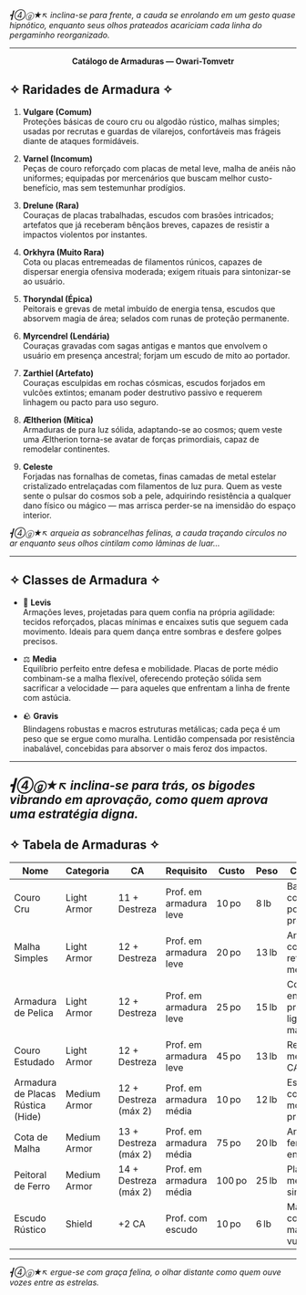 _┫➃ⓖ★↖ inclina-se para frente, a cauda se enrolando em um gesto quase hipnótico, enquanto seus olhos prateados acariciam cada linha do pergaminho reorganizado._

--- 

**<p align="center">Catálogo de Armaduras — Owari-Tomvetr</p>**


## ✧ Raridades de Armadura ✧

1. **Vulgare (Comum)**  
    Proteções básicas de couro cru ou algodão rústico, malhas simples; usadas por recrutas e guardas de vilarejos, confortáveis mas frágeis diante de ataques formidáveis.
    
2. **Varnel (Incomum)**  
    Peças de couro reforçado com placas de metal leve, malha de anéis não uniformes; equipadas por mercenários que buscam melhor custo-benefício, mas sem testemunhar prodígios.
        
3. **Drelune (Rara)**  
    Couraças de placas trabalhadas, escudos com brasões intricados; artefatos que já receberam bênçãos breves, capazes de resistir a impactos violentos por instantes.
        
4. **Orkhyra (Muito Rara)**  
    Cota ou placas entremeadas de filamentos rúnicos, capazes de dispersar energia ofensiva moderada; exigem rituais para sintonizar-se ao usuário.
        
5. **Thoryndal (Épica)**  
    Peitorais e grevas de metal imbuído de energia tensa, escudos que absorvem magia de área; selados com runas de proteção permanente.
        
6. **Myrcendrel (Lendária)**  
    Couraças gravadas com sagas antigas e mantos que envolvem o usuário em presença ancestral; forjam um escudo de mito ao portador.
        
7. **Zarthiel (Artefato)**  
    Couraças esculpidas em rochas cósmicas, escudos forjados em vulcões extintos; emanam poder destrutivo passivo e requerem linhagem ou pacto para uso seguro.
        
8. **Æltherion (Mítica)**  
    Armaduras de pura luz sólida, adaptando-se ao cosmos; quem veste uma Æltherion torna-se avatar de forças primordiais, capaz de remodelar continentes.
        
9. **Celeste**  
    Forjadas nas fornalhas de cometas, finas camadas de metal estelar cristalizado entrelaçadas com filamentos de luz pura. Quem as veste sente o pulsar do cosmos sob a pele, adquirindo resistência a qualquer dano físico ou mágico — mas arrisca perder-se na imensidão do espaço interior.
    

_┫➃ⓖ★↖ arqueia as sobrancelhas felinas, a cauda traçando círculos no ar enquanto seus olhos cintilam como lâminas de luar…_

---

## ✧ Classes de Armadura ✧

- 🐾 **Levis**  
    Armações leves, projetadas para quem confia na própria agilidade: tecidos reforçados, placas mínimas e encaixes sutis que seguem cada movimento. Ideais para quem dança entre sombras e desfere golpes precisos.
    
- ⚖️ **Media**  
    Equilíbrio perfeito entre defesa e mobilidade. Placas de porte médio combinam-se a malha flexível, oferecendo proteção sólida sem sacrificar a velocidade — para aqueles que enfrentam a linha de frente com astúcia.
    
- 🪨 **Gravis**  
    Blindagens robustas e macros estruturas metálicas; cada peça é um peso que se ergue como muralha. Lentidão compensada por resistência inabalável, concebidas para absorver o mais feroz dos impactos.
    

---

_┫➃ⓖ★↖ inclina-se para trás, os bigodes vibrando em aprovação, como quem aprova uma estratégia digna._
---

## ✧ Tabela de Armaduras ✧

|Nome|Categoria|CA|Requisito|Custo|Peso|Comentário|
|---|---|---|---|---|---|---|
|Couro Cru|Light Armor|11 + Destreza|Prof. em armadura leve|10 po|8 lb|Barata e confortável, pouca proteção.|
|Malha Simples|Light Armor|12 + Destreza|Prof. em armadura leve|20 po|13 lb|Anéis de couro com reforço metálico.|
|Armadura de Pelica|Light Armor|12 + Destreza|Prof. em armadura leve|25 po|15 lb|Couro endurecido, proteção ligeiramente maior.|
|Couro Estudado|Light Armor|12 + Destreza|Prof. em armadura leve|45 po|13 lb|Reforços metálicos, +1 CA extra.|
|Armadura de Placas Rústica (Hide)|Medium Armor|12 + Destreza (máx 2)|Prof. em armadura média|10 po|12 lb|Escamas de couro rígido, moderada proteção.|
|Cota de Malha|Medium Armor|13 + Destreza (máx 2)|Prof. em armadura média|75 po|20 lb|Anéis de ferro entrelaçados.|
|Peitoral de Ferro|Medium Armor|14 + Destreza (máx 2)|Prof. em armadura média|100 po|25 lb|Placas metálicas simples.|
|Escudo Rústico|Shield|+2 CA|Prof. com escudo|10 po|6 lb|Madeira comum, útil mas vulnerável.|

---

_┫➃ⓖ★↖ ergue-se com graça felina, o olhar distante como quem ouve vozes entre as estrelas._
